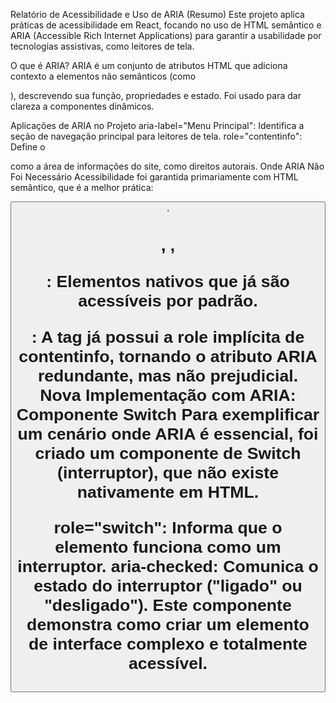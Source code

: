 Relatório de Acessibilidade e Uso de ARIA (Resumo)
Este projeto aplica práticas de acessibilidade em React, focando no uso de HTML semântico e ARIA (Accessible Rich Internet Applications) para garantir a usabilidade por tecnologias assistivas, como leitores de tela.

O que é ARIA?
ARIA é um conjunto de atributos HTML que adiciona contexto a elementos não semânticos (como <div>), descrevendo sua função, propriedades e estado. Foi usado para dar clareza a componentes dinâmicos.

Aplicações de ARIA no Projeto
aria-label="Menu Principal": Identifica a seção de navegação principal para leitores de tela.
role="contentinfo": Define o <footer> como a área de informações do site, como direitos autorais.
Onde ARIA Não Foi Necessário
Acessibilidade foi garantida primariamente com HTML semântico, que é a melhor prática:

<button>, <h1>, <a>, <p>: Elementos nativos que já são acessíveis por padrão.
<footer>: A tag já possui a role implícita de contentinfo, tornando o atributo ARIA redundante, mas não prejudicial.
Nova Implementação com ARIA: Componente Switch
Para exemplificar um cenário onde ARIA é essencial, foi criado um componente de Switch (interruptor), que não existe nativamente em HTML.

role="switch": Informa que o elemento funciona como um interruptor.
aria-checked: Comunica o estado do interruptor ("ligado" ou "desligado").
Este componente demonstra como criar um elemento de interface complexo e totalmente acessível.
